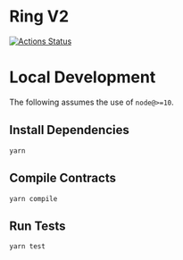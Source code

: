 # Ring V2

[![Actions Status](https://github.com/Few-Protocol/few-periphery/workflows/CI/badge.svg)](https://github.com/Few-Protocol/few-periphery/actions)

# Local Development

The following assumes the use of `node@>=10`.

## Install Dependencies

`yarn`

## Compile Contracts

`yarn compile`

## Run Tests

`yarn test`
